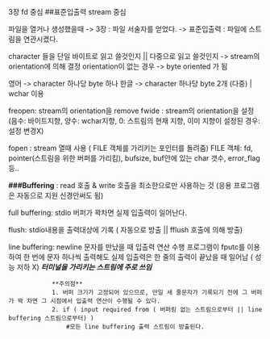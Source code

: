 3장            fd 중심
##표준입출력     stream 중심


파일을 열거나 생성했을때   -> 3장       :   파일 서술자를 얻었다.
                          -> 표준입출력 :   파일에 스트림을 연관시켰다.
                          
                          
character 들을 단일 바이트로 읽고 쓸것인지 || 다중으로 읽고 쓸것인지  -> stream의 orientation에 의해 결정
orientation이 없는 경우 -> byte oriented 가 됨

영어 -> character 하나당 byte 하나
한글 -> character 하나당 byte 2개 (다중)  | wchar 이용


freopen: stream의 orientation을 remove
fwide  : stream의 orientation을 설정 (음수: 바이트지향, 양수: wchar지향, 0: 스트림의 현재 지향, 이미 지향이 설정된 경우: 설정 변경X)

fopen  : stream 열때 사용 ( FILE 객체를 가리키는 포인터를 돌려줌)
FILE 객체: fd, pointer(스트림을 위한 버퍼를 가리킴), bufsize, buf안에 있는 char 갯수, error_flag등..



**###Buffering**
: read 호출 & write 호출을 최소한으로만 사용하는 것 (응용 프로그램은 자동으로 지원 신경안써도 됨)

full buffering: stdio 버퍼가 꽉차면 실제 입출력이 일어난다.

flush: stdio내용을 출력대상에 기록  ( 자동으로 방출 || fflush 호출에 의해 방출)

line buffering: newline 문자를 만났을 때 입출력 연산 수행
                프로그램이 fputc를 이용하여 한 번에 문자 하나씩 출력해도 실제 입출력은 한 줄의 출력이 끝났을 때 일어남 ( 성능 저하 X)
                ***터미널을 가리키는 스트림에 주로 쓰임***

                **주의점**
                1. 버퍼 크기가 고정되어 있으므로, 만일 새 줄문자가 기록되기 전에 그 버퍼가 꽉 차면 그 시점에서 입출력 연산이 수행될 수 있다.
                2. if ( input required from ( 버퍼링 없는 스트림으로부터 || line buffering 스트림으로부터) )
                    #모든 line buffering 출력 스트림이 방출된다.
                    
